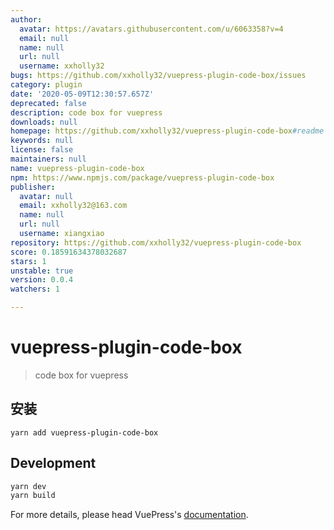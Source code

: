 ```yaml
---
author:
  avatar: https://avatars.githubusercontent.com/u/6063358?v=4
  email: null
  name: null
  url: null
  username: xxholly32
bugs: https://github.com/xxholly32/vuepress-plugin-code-box/issues
category: plugin
date: '2020-05-09T12:30:57.657Z'
deprecated: false
description: code box for vuepress
downloads: null
homepage: https://github.com/xxholly32/vuepress-plugin-code-box#readme
keywords: null
license: false
maintainers: null
name: vuepress-plugin-code-box
npm: https://www.npmjs.com/package/vuepress-plugin-code-box
publisher:
  avatar: null
  email: xxholly32@163.com
  name: null
  url: null
  username: xiangxiao
repository: https://github.com/xxholly32/vuepress-plugin-code-box
score: 0.18591634378032687
stars: 1
unstable: true
version: 0.0.4
watchers: 1

---
```


# vuepress-plugin-code-box

> code box for vuepress

## 安装

```
yarn add vuepress-plugin-code-box
```

## Development

```bash
yarn dev
yarn build
```

For more details, please head VuePress's [documentation](https://v1.vuepress.vuejs.org/).

